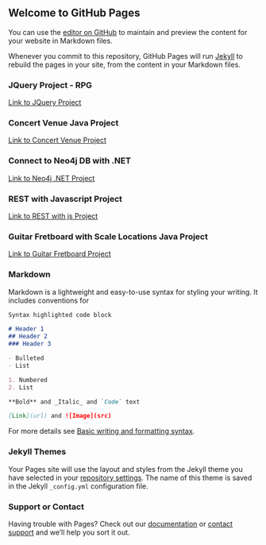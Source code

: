 ## Welcome to GitHub Pages

You can use the [editor on GitHub](https://github.com/craigmrock/craigmrock.github.io/edit/main/README.md) to maintain and preview the content for your website in Markdown files.

Whenever you commit to this repository, GitHub Pages will run [Jekyll](https://jekyllrb.com/) to rebuild the pages in your site, from the content in your Markdown files.

### JQuery Project - RPG
[Link to JQuery Project](https://github.com/craigmrock/jquery-project-rpg)

### Concert Venue Java Project
[Link to Concert Venue Project](https://github.com/craigmrock/concert-venue-project)

### Connect to Neo4j DB with .NET
[Link to Neo4j .NET Project](https://github.com/craigmrock/Neo4j-with-.NET)

### REST with Javascript Project
[Link to REST with js Project](https://github.com/craigmrock/REST-JS-Project)

### Guitar Fretboard with Scale Locations Java Project
[Link to Guitar Fretboard Project](https://github.com/craigmrock/Guitar-Fretboard-With-Java)

### Markdown

Markdown is a lightweight and easy-to-use syntax for styling your writing. It includes conventions for

```markdown
Syntax highlighted code block

# Header 1
## Header 2
### Header 3

- Bulleted
- List

1. Numbered
2. List

**Bold** and _Italic_ and `Code` text

[Link](url) and ![Image](src)
```

For more details see [Basic writing and formatting syntax](https://docs.github.com/en/github/writing-on-github/getting-started-with-writing-and-formatting-on-github/basic-writing-and-formatting-syntax).

### Jekyll Themes

Your Pages site will use the layout and styles from the Jekyll theme you have selected in your [repository settings](https://github.com/craigmrock/craigmrock.github.io/settings/pages). The name of this theme is saved in the Jekyll `_config.yml` configuration file.

### Support or Contact

Having trouble with Pages? Check out our [documentation](https://docs.github.com/categories/github-pages-basics/) or [contact support](https://support.github.com/contact) and we’ll help you sort it out.
